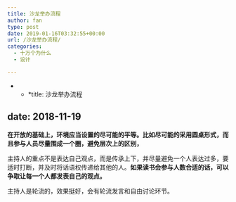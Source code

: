 ```yaml
---
title: 沙龙举办流程
author: fan
type: post
date: 2019-01-16T03:32:55+00:00
url: /沙龙举办流程/
categories:
  - 十万个为什么
  - 设计

---
```

* * *title: 沙龙举办流程</p> 

## date: 2018-11-19

**在开放的基础上，环境应当设置的尽可能的平等。比如尽可能的采用圆桌形式，而且参与人员尽量围成一个圈，避免层次上的区别，**
  
主持人的重点不是表达自己观点，而是传承上下，并尽量避免一个人表达过多，要适时打断，并及时将话语权传递给其他的人。**如果读书会参与人数合适的话，可以争取让每一个人都发表自己的观点。**
  
主持人是轮流的，效果挺好，会有轮流发言和自由讨论环节。